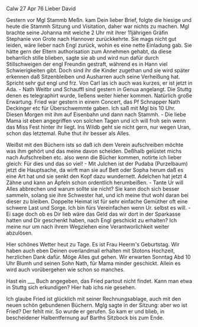  Calw 27 Apr 76
Lieber David

Gestern vor Mgl Stammb Meßn. kam Dein lieber Brief, folgte die hiesige und heute die Stammh Sitzung und Visitation, daher war nichts zu machen. Mgl brachte seine Johanna mit welche 2 Uhr mit ihrer 11jährigen Gräfin Stephanie von Grote nach Hannover zurückkehrte. Sie mags nicht gut leiden, wäre lieber nach Engl zurück, wohin es eine nette Einladung gab. Sie hätte gern der Eltern authorisation zum Annehmen gehabt, da diese beharrlich stille blieben, sagte sie ab und wird nun dafür durch Stillschweigen der engl Freundin gestraft, während es in Hann viel Schwierigkeiten gibt. Doch sind ihr die Kinder zugethan und sie wird später erkennen daß Sitzenbleiben und Ausharren auch seine Verheißung hat. Spricht sehr gut engl und frz. Von Carl las ich auch was kurzes, er ist jetzt in Ada. - Nath Weitbr und Schauffl sind gestern in Genua angelangt. Die Stuttg denen es telegraphirt wurde, ließens weiter hieher kommen. Natürlich große Erwartung. Fried war gestern in einem Concert, das Pf Schnapper Nath Deckinger etc für Überschwemmte gaben. Ich saß mit Mgl bis 10 Uhr. Diesen Morgen mit ihm auf Eisenbahn und dann nach Stammh. - Die liebe Mama ist eben angegriffen von solchen Tagen und ich will froh sein wenn das Miss Fest hinter ihr liegt. Ins Wildb geht sie nicht gern, nur wegen Uran, schon das letztemal. Ruhe thut ihr besser als Alles.

Weißst mit den Büchern ists so daß ich dem Verein aufschreiben möchte was ihm gehört und das meine davon scheiden. Deßhalb gelüstet michs nach Aufschreiben etc. also wenn die Bücher kommen, notirte ich lieber gleich: Für dies und das so viel! - Mit Julchen ist der Pudaba (Purzelbaum) jetzt die Hauptsache, da wirft man sie auf Bett oder Sopha herum daß es eine Art hat und sie senkt den Kopf dazu wundernett. Adelchen hat jetzt 4 Zähne und kann an Äpfeln schon ordentlich herumbeißen. - Tante Ur will Alles abbrechen und warum sollte sie nicht? Sie kann doch sich besser sammeln, solang sie ihre Schwester hat, und ich meine thut wohl daran bei dieser zu bleiben. Doppelte Heimat ist für sehr einfache Gemüther oft eine schwere Last und Sorge. Ich bin fürs Vereinfachen wenn Ur. selbst es will. - Ei sage doch ob es Dir lieb wäre das Geld das wir dort in der Sparkasse hatten und Dir geschenkt haben, nach Engl geschickt zu erhalten? Ich meine nur um nach ihrem Wegziehen eine Verantworlichkeit weiter abzulösen.

Hier schönes Wetter heut zu Tage. Es ist Frau Heerm's Geburtstag. Wir haben auch eben Deinen overlandmail erhalten mit Stotons Hochzeit, herzlichen Dank dafür. Möge Alles gut gehen. Wir erwarten Sonntag Abd 10 Uhr Blumh und seinen Sohn Nath, für Mama minder geschickt. Allein es wird auch vorübergehen wie schon so manches.

Hast ein ___ Buch angegeben, das Fried partout nicht findet. Kann man etwa in Stuttg sich erkundigen? Hier hab ichs nie gesehen.

Ich glaube Fried ist glücklich mit seiner Rechnungsablage, auch mit den neuen schön gebundenen Büchern. Mglg sagte in der Sitzung: aber wo ist Fried? Der fehlt mir. So wurde er gerufen. So kam er und blieb, in bescheidener Halbentfernung auf Barths Sitzbock bis zum Ende.
